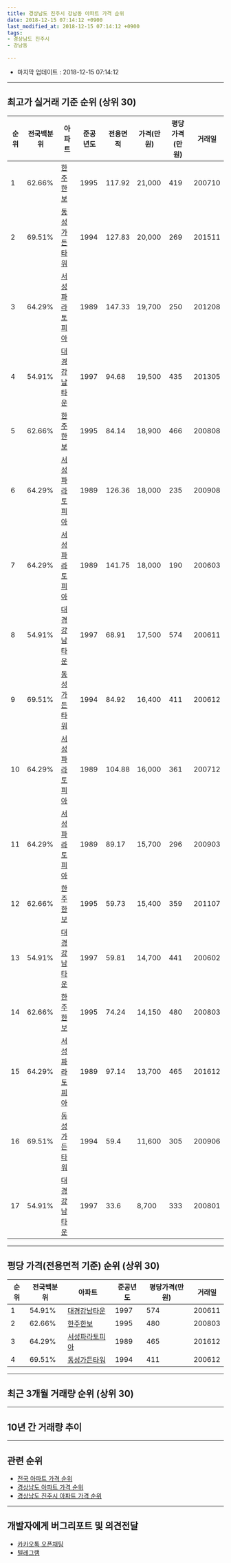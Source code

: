 ```yaml
---
title: 경상남도 진주시 강남동 아파트 가격 순위
date: 2018-12-15 07:14:12 +0900
last_modified_at: 2018-12-15 07:14:12 +0900
tags:
- 경상남도 진주시
- 강남동

---
```


* 마지막 업데이트 : 2018-12-15 07:14:12

---

## 최고가 실거래 기준 순위 (상위 30)


|순위|전국백분위|아파트|준공년도|전용면적|가격(만원)|평당가격(만원)|거래일|
|---|---|---|---|---|---|---|---|
|1|62.66%|[한주한보](https://search.naver.com/search.naver?query=%EA%B2%BD%EC%83%81%EB%82%A8%EB%8F%84+%EC%A7%84%EC%A3%BC%EC%8B%9C+%EA%B0%95%EB%82%A8%EB%8F%99+%ED%95%9C%EC%A3%BC%ED%95%9C%EB%B3%B4)|1995|117.92|21,000|419|200710|
|2|69.51%|[동성가든타워](https://search.naver.com/search.naver?query=%EA%B2%BD%EC%83%81%EB%82%A8%EB%8F%84+%EC%A7%84%EC%A3%BC%EC%8B%9C+%EA%B0%95%EB%82%A8%EB%8F%99+%EB%8F%99%EC%84%B1%EA%B0%80%EB%93%A0%ED%83%80%EC%9B%8C)|1994|127.83|20,000|269|201511|
|3|64.29%|[서성파라토피아](https://search.naver.com/search.naver?query=%EA%B2%BD%EC%83%81%EB%82%A8%EB%8F%84+%EC%A7%84%EC%A3%BC%EC%8B%9C+%EA%B0%95%EB%82%A8%EB%8F%99+%EC%84%9C%EC%84%B1%ED%8C%8C%EB%9D%BC%ED%86%A0%ED%94%BC%EC%95%84)|1989|147.33|19,700|250|201208|
|4|54.91%|[대경강남타운](https://search.naver.com/search.naver?query=%EA%B2%BD%EC%83%81%EB%82%A8%EB%8F%84+%EC%A7%84%EC%A3%BC%EC%8B%9C+%EA%B0%95%EB%82%A8%EB%8F%99+%EB%8C%80%EA%B2%BD%EA%B0%95%EB%82%A8%ED%83%80%EC%9A%B4)|1997|94.68|19,500|435|201305|
|5|62.66%|[한주한보](https://search.naver.com/search.naver?query=%EA%B2%BD%EC%83%81%EB%82%A8%EB%8F%84+%EC%A7%84%EC%A3%BC%EC%8B%9C+%EA%B0%95%EB%82%A8%EB%8F%99+%ED%95%9C%EC%A3%BC%ED%95%9C%EB%B3%B4)|1995|84.14|18,900|466|200808|
|6|64.29%|[서성파라토피아](https://search.naver.com/search.naver?query=%EA%B2%BD%EC%83%81%EB%82%A8%EB%8F%84+%EC%A7%84%EC%A3%BC%EC%8B%9C+%EA%B0%95%EB%82%A8%EB%8F%99+%EC%84%9C%EC%84%B1%ED%8C%8C%EB%9D%BC%ED%86%A0%ED%94%BC%EC%95%84)|1989|126.36|18,000|235|200908|
|7|64.29%|[서성파라토피아](https://search.naver.com/search.naver?query=%EA%B2%BD%EC%83%81%EB%82%A8%EB%8F%84+%EC%A7%84%EC%A3%BC%EC%8B%9C+%EA%B0%95%EB%82%A8%EB%8F%99+%EC%84%9C%EC%84%B1%ED%8C%8C%EB%9D%BC%ED%86%A0%ED%94%BC%EC%95%84)|1989|141.75|18,000|190|200603|
|8|54.91%|[대경강남타운](https://search.naver.com/search.naver?query=%EA%B2%BD%EC%83%81%EB%82%A8%EB%8F%84+%EC%A7%84%EC%A3%BC%EC%8B%9C+%EA%B0%95%EB%82%A8%EB%8F%99+%EB%8C%80%EA%B2%BD%EA%B0%95%EB%82%A8%ED%83%80%EC%9A%B4)|1997|68.91|17,500|574|200611|
|9|69.51%|[동성가든타워](https://search.naver.com/search.naver?query=%EA%B2%BD%EC%83%81%EB%82%A8%EB%8F%84+%EC%A7%84%EC%A3%BC%EC%8B%9C+%EA%B0%95%EB%82%A8%EB%8F%99+%EB%8F%99%EC%84%B1%EA%B0%80%EB%93%A0%ED%83%80%EC%9B%8C)|1994|84.92|16,400|411|200612|
|10|64.29%|[서성파라토피아](https://search.naver.com/search.naver?query=%EA%B2%BD%EC%83%81%EB%82%A8%EB%8F%84+%EC%A7%84%EC%A3%BC%EC%8B%9C+%EA%B0%95%EB%82%A8%EB%8F%99+%EC%84%9C%EC%84%B1%ED%8C%8C%EB%9D%BC%ED%86%A0%ED%94%BC%EC%95%84)|1989|104.88|16,000|361|200712|
|11|64.29%|[서성파라토피아](https://search.naver.com/search.naver?query=%EA%B2%BD%EC%83%81%EB%82%A8%EB%8F%84+%EC%A7%84%EC%A3%BC%EC%8B%9C+%EA%B0%95%EB%82%A8%EB%8F%99+%EC%84%9C%EC%84%B1%ED%8C%8C%EB%9D%BC%ED%86%A0%ED%94%BC%EC%95%84)|1989|89.17|15,700|296|200903|
|12|62.66%|[한주한보](https://search.naver.com/search.naver?query=%EA%B2%BD%EC%83%81%EB%82%A8%EB%8F%84+%EC%A7%84%EC%A3%BC%EC%8B%9C+%EA%B0%95%EB%82%A8%EB%8F%99+%ED%95%9C%EC%A3%BC%ED%95%9C%EB%B3%B4)|1995|59.73|15,400|359|201107|
|13|54.91%|[대경강남타운](https://search.naver.com/search.naver?query=%EA%B2%BD%EC%83%81%EB%82%A8%EB%8F%84+%EC%A7%84%EC%A3%BC%EC%8B%9C+%EA%B0%95%EB%82%A8%EB%8F%99+%EB%8C%80%EA%B2%BD%EA%B0%95%EB%82%A8%ED%83%80%EC%9A%B4)|1997|59.81|14,700|441|200602|
|14|62.66%|[한주한보](https://search.naver.com/search.naver?query=%EA%B2%BD%EC%83%81%EB%82%A8%EB%8F%84+%EC%A7%84%EC%A3%BC%EC%8B%9C+%EA%B0%95%EB%82%A8%EB%8F%99+%ED%95%9C%EC%A3%BC%ED%95%9C%EB%B3%B4)|1995|74.24|14,150|480|200803|
|15|64.29%|[서성파라토피아](https://search.naver.com/search.naver?query=%EA%B2%BD%EC%83%81%EB%82%A8%EB%8F%84+%EC%A7%84%EC%A3%BC%EC%8B%9C+%EA%B0%95%EB%82%A8%EB%8F%99+%EC%84%9C%EC%84%B1%ED%8C%8C%EB%9D%BC%ED%86%A0%ED%94%BC%EC%95%84)|1989|97.14|13,700|465|201612|
|16|69.51%|[동성가든타워](https://search.naver.com/search.naver?query=%EA%B2%BD%EC%83%81%EB%82%A8%EB%8F%84+%EC%A7%84%EC%A3%BC%EC%8B%9C+%EA%B0%95%EB%82%A8%EB%8F%99+%EB%8F%99%EC%84%B1%EA%B0%80%EB%93%A0%ED%83%80%EC%9B%8C)|1994|59.4|11,600|305|200906|
|17|54.91%|[대경강남타운](https://search.naver.com/search.naver?query=%EA%B2%BD%EC%83%81%EB%82%A8%EB%8F%84+%EC%A7%84%EC%A3%BC%EC%8B%9C+%EA%B0%95%EB%82%A8%EB%8F%99+%EB%8C%80%EA%B2%BD%EA%B0%95%EB%82%A8%ED%83%80%EC%9A%B4)|1997|33.6|8,700|333|200801|


---

## 평당 가격(전용면적 기준) 순위 (상위 30)


|순위|전국백분위|아파트|준공년도|평당가격(만원)|거래일|
|---|---|---|---|---|---|
|1|54.91%|[대경강남타운](https://search.naver.com/search.naver?query=%EA%B2%BD%EC%83%81%EB%82%A8%EB%8F%84+%EC%A7%84%EC%A3%BC%EC%8B%9C+%EA%B0%95%EB%82%A8%EB%8F%99+%EB%8C%80%EA%B2%BD%EA%B0%95%EB%82%A8%ED%83%80%EC%9A%B4)|1997|574|200611|
|2|62.66%|[한주한보](https://search.naver.com/search.naver?query=%EA%B2%BD%EC%83%81%EB%82%A8%EB%8F%84+%EC%A7%84%EC%A3%BC%EC%8B%9C+%EA%B0%95%EB%82%A8%EB%8F%99+%ED%95%9C%EC%A3%BC%ED%95%9C%EB%B3%B4)|1995|480|200803|
|3|64.29%|[서성파라토피아](https://search.naver.com/search.naver?query=%EA%B2%BD%EC%83%81%EB%82%A8%EB%8F%84+%EC%A7%84%EC%A3%BC%EC%8B%9C+%EA%B0%95%EB%82%A8%EB%8F%99+%EC%84%9C%EC%84%B1%ED%8C%8C%EB%9D%BC%ED%86%A0%ED%94%BC%EC%95%84)|1989|465|201612|
|4|69.51%|[동성가든타워](https://search.naver.com/search.naver?query=%EA%B2%BD%EC%83%81%EB%82%A8%EB%8F%84+%EC%A7%84%EC%A3%BC%EC%8B%9C+%EA%B0%95%EB%82%A8%EB%8F%99+%EB%8F%99%EC%84%B1%EA%B0%80%EB%93%A0%ED%83%80%EC%9B%8C)|1994|411|200612|


---

## 최근 3개월 거래량 순위 (상위 30)


<div style="width:100%;">
    <canvas id="deal_count_ranking" height="250"></canvas>
</div>


<script>
new Chart(document.getElementById("deal_count_ranking"), {
    type: 'horizontalBar',
    data: {
        labels: ['대경강남타운', '한주한보'],
        datasets: [{
            label: '실거래 수',
            data: [1, 1],
            borderColor: "rgba(255, 0, 128, 1)",
            backgroundColor: "rgba(255, 0, 128, 0.5)",
            fill: false,
        }]
    },
    options: {
        responsive: true,
        title: {
            display: true,
            text: '최근 3개월 거래량 순위'
        },
        tooltips: {
            mode: 'index',
            intersect: false,
            callbacks: {
                title: function(tooltipItems, data) {
                    return "실거래 수:";
                },
                label: function(tooltipItem, data) {
                    return data.labels[tooltipItem.index] + ": " + tooltipItem.xLabel;
                }
            }
        },
        hover: {
            mode: 'nearest',
            intersect: true
        },
        scales: {
            xAxes: [{
                display: true,
                scaleLabel: {
                    display: true,
                    labelString: '실거래 수'
                },
                ticks: {
                    suggestedMin: 0,
                }
            }],
            yAxes: [{
                display: true,
                ticks: {
                    autoSkip: false,
                    callback: function(value, index, values) {
                        if (value.length > 15)
                            return value.substr(0, 13) + "...";
                        else
                            return value;
                    }
                },
                scaleLabel: {
                    display: false,
                }
            }]
        }
    }
});

</script>


---

## 10년 간 거래량 추이


<div style="width:100%;">
    <canvas id="deal_progress" height="250"></canvas>
</div>

<script>
new Chart(document.getElementById("deal_progress"), {
    type: 'line',
    data: {
        labels: ['200812','200901','200902','200903','200904','200905','200906','200907','200908','200909','200910','200911','200912','201001','201002','201003','201004','201005','201006','201007','201008','201009','201010','201011','201012','201101','201102','201103','201104','201105','201106','201107','201108','201109','201110','201111','201112','201201','201202','201203','201204','201205','201206','201207','201208','201209','201210','201211','201212','201301','201302','201303','201304','201305','201306','201307','201308','201309','201310','201311','201312','201401','201402','201403','201404','201405','201406','201407','201408','201409','201410','201411','201412','201501','201502','201503','201504','201505','201506','201507','201508','201509','201510','201511','201512','201601','201602','201603','201604','201605','201606','201607','201608','201609','201610','201611','201612','201701','201702','201703','201704','201705','201706','201707','201708','201709','201710','201711','201712','201801','201802','201803','201804','201805','201806','201807','201808','201809','201810','201811','201812'],
        datasets: [{
            label: '실거래 수',
            pointRadius: 1,
            data: [2, 3, 6, 7, 3, 2, 3, 1, 1, 6, 5, 6, 3, 7, 7, 5, 4, 3, 2, 3, 2, 1, 3, 3, 3, 3, 6, 7, 5, 1, 6, 2, 2, 2, 6, 3, 3, 2, 5, 3, 3, 4, 2, 3, 4, 1, 0, 1, 2, 3, 2, 2, 4, 5, 1, 2, 0, 3, 3, 6, 2, 3, 3, 5, 4, 5, 2, 2, 2, 2, 4, 5, 3, 5, 1, 4, 5, 3, 3, 3, 2, 4, 4, 2, 2, 1, 4, 6, 5, 1, 1, 3, 4, 2, 3, 6, 3, 1, 4, 2, 1, 2, 3, 2, 1, 4, 2, 3, 2, 8, 4, 5, 3, 1, 1, 1, 3, 1, 1, 1, 0],
            borderColor: "rgba(255, 201, 14, 1)",
            backgroundColor: "rgba(255, 201, 14, 0.5)",
            fill: true,
        }]
    },
    options: {
        responsive: true,
        title: {
            display: true,
            text: '10년간 거래량 추이'
        },
        tooltips: {
            mode: 'index',
            intersect: false,
        },
        hover: {
            mode: 'nearest',
            intersect: true
        },
        scales: {
            xAxes: [{
                display: true,
                scaleLabel: {
                    display: true,
                    labelString: '년/월'
                }
            }],
            yAxes: [{
                display: true,
                ticks: {
                    suggestedMin: 0,
                },
                scaleLabel: {
                    display: true,
                    labelString: '실거래 수'
                }
            }]
        }
    }
});

</script>


---

## 관련 순위

- [전국 아파트 가격 순위](https://inasie.github.io/apt-ranking/전국)
- [경상남도 아파트 가격 순위](https://inasie.github.io/apt-ranking/경상남도)
- [경상남도 진주시 아파트 가격 순위](https://inasie.github.io/apt-ranking/경상남도-진주시)


---

## 개발자에게 버그리포트 및 의견전달

- [카카오톡 오픈채팅](https://open.kakao.com/o/gLJUAP4)
- [텔레그램](https://t.me/inasie)

